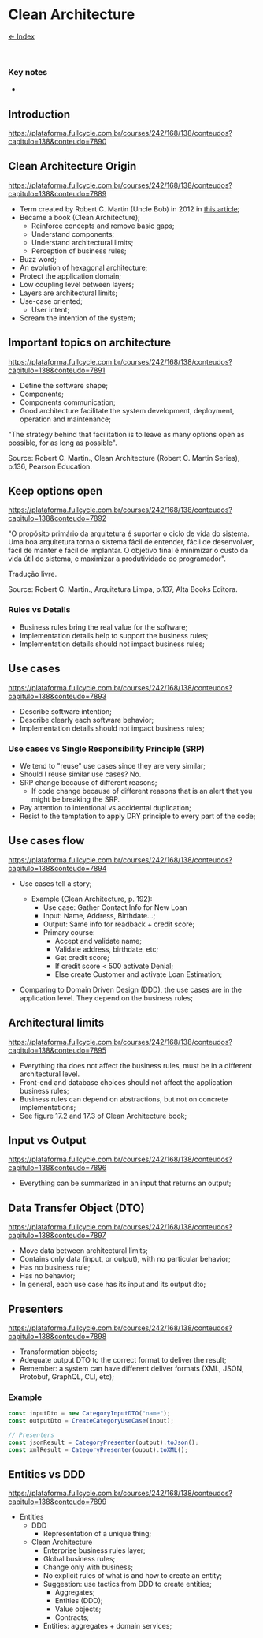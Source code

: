 # Clean Architecture

[<- Index](../../README.md)

</br>

### Key notes

-

## Introduction

https://plataforma.fullcycle.com.br/courses/242/168/138/conteudos?capitulo=138&conteudo=7890

## Clean Architecture Origin

https://plataforma.fullcycle.com.br/courses/242/168/138/conteudos?capitulo=138&conteudo=7889

- Term created by Robert C. Martin (Uncle Bob) in 2012 in [this article](https://blog.cleancoder.com/uncle-bob/2012/08/13/the-clean-architecture.html);
- Became a book (Clean Architecture);
  - Reinforce concepts and remove basic gaps;
  - Understand components;
  - Understand architectural limits;
  - Perception of business rules;
- Buzz word;
- An evolution of hexagonal architecture;
- Protect the application domain;
- Low coupling level between layers;
- Layers are architectural limits;
- Use-case oriented;
  - User intent;
- Scream the intention of the system;

## Important topics on architecture

https://plataforma.fullcycle.com.br/courses/242/168/138/conteudos?capitulo=138&conteudo=7891

- Define the software shape;
- Components;
- Components communication;
- Good architecture facilitate the system development, deployment, operation and maintenance;

"The strategy behind that facilitation is to leave as many options open as possible, for as long as possible".

Source: Robert C. Martin., Clean Architecture (Robert C. Martin Series), p.136, Pearson Education.

## Keep options open

https://plataforma.fullcycle.com.br/courses/242/168/138/conteudos?capitulo=138&conteudo=7892

"O propósito primário da arquitetura é suportar o ciclo de vida do sistema. Uma boa arquitetura torna o sistema fácil de entender, fácil de desenvolver, fácil de manter e fácil de implantar. O objetivo final é minimizar o custo da vida útil do sistema, e maximizar a produtividade do programador".

Tradução livre.

Source: Robert C. Martin., Arquitetura Limpa, p.137, Alta Books Editora.

### Rules vs Details

- Business rules bring the real value for the software;
- Implementation details help to support the business rules;
- Implementation details should not impact business rules;

## Use cases

https://plataforma.fullcycle.com.br/courses/242/168/138/conteudos?capitulo=138&conteudo=7893

- Describe software intention;
- Describe clearly each software behavior;
- Implementation details should not impact business rules;

### Use cases vs Single Responsibility Principle (SRP)

- We tend to "reuse" use cases since they are very similar;
- Should I reuse similar use cases? No.
- SRP change because of different reasons;
  - If code change because of different reasons that is an alert that you might be breaking the SRP.
- Pay attention to intentional vs accidental duplication;
- Resist to the temptation to apply DRY principle to every part of the code;

## Use cases flow

https://plataforma.fullcycle.com.br/courses/242/168/138/conteudos?capitulo=138&conteudo=7894

- Use cases tell a story;

  - Example (Clean Architecture, p. 192):
    - Use case: Gather Contact Info for New Loan
    - Input: Name, Address, Birthdate...;
    - Output: Same info for readback + credit score;
    - Primary course:
      - Accept and validate name;
      - Validate address, birthdate, etc;
      - Get credit score;
      - If credit score < 500 activate Denial;
      - Else create Customer and activate Loan Estimation;

- Comparing to Domain Driven Design (DDD), the use cases are in the application level. They depend on the business rules;

## Architectural limits

https://plataforma.fullcycle.com.br/courses/242/168/138/conteudos?capitulo=138&conteudo=7895

- Everything tha does not affect the business rules, must be in a different architectural level.
- Front-end and database choices should not affect the application business rules;
- Business rules can depend on abstractions, but not on concrete implementations;
- See figure 17.2 and 17.3 of Clean Architecture book;

## Input vs Output

https://plataforma.fullcycle.com.br/courses/242/168/138/conteudos?capitulo=138&conteudo=7896

- Everything can be summarized in an input that returns an output;

## Data Transfer Object (DTO)

https://plataforma.fullcycle.com.br/courses/242/168/138/conteudos?capitulo=138&conteudo=7897

- Move data between architectural limits;
- Contains only data (input, or output), with no particular behavior;
- Has no business rule;
- Has no behavior;
- In general, each use case has its input and its output dto;

## Presenters

https://plataforma.fullcycle.com.br/courses/242/168/138/conteudos?capitulo=138&conteudo=7898

- Transformation objects;
- Adequate output DTO to the correct format to deliver the result;
- Remember: a system can have different deliver formats (XML, JSON, Protobuf, GraphQL, CLI, etc);

### Example

```js
const inputDto = new CategoryInputDTO("name");
const outputDto = CreateCategoryUseCase(input);

// Presenters
const jsonResult = CategoryPresenter(output).toJson();
const xmlResult = CategoryPresenter(ouput).toXML();
```

## Entities vs DDD

https://plataforma.fullcycle.com.br/courses/242/168/138/conteudos?capitulo=138&conteudo=7899

- Entities
  - DDD
    - Representation of a unique thing;
  - Clean Architecture
    - Enterprise business rules layer;
    - Global business rules;
    - Change only with business;
    - No explicit rules of what is and how to create an entity;
    - Suggestion: use tactics from DDD to create entities;
      - Aggregates;
      - Entities (DDD);
      - Value objects;
      - Contracts;
    - Entities: aggregates + domain services;
